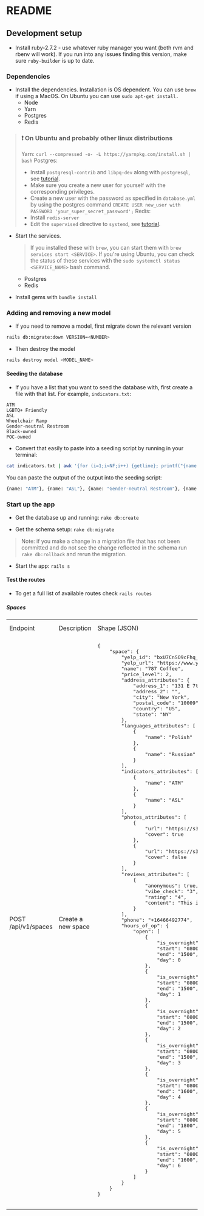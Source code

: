 # README

## Development setup

- Install ruby-2.7.2 - use whatever ruby manager you want (both rvm and rbenv will work). If you run into any issues finding this version, make sure `ruby-builder` is up to date.

### Dependencies

- Install the dependencies. Installation is OS dependent. You can use `brew` if using a MacOS. On Ubuntu you can use `sudo apt-get install.`
  * Node
  * Yarn
  * Postgres
  * Redis

> ### :exclamation: On Ubuntu and probably other linux distributions
> Yarn: `curl --compressed -o- -L https://yarnpkg.com/install.sh | bash`
> Postgres:
>  * Install `postgresql-contrib` and `libpq-dev` along with `postgresql`, see [tutorial][postgres-ubuntu-tutorial].
>  * Make sure you create a new user for yourself with the corresponding privileges.
>  * Create a new user with the password as specified in `database.yml` by using the postgres command `CREATE USER new_user with PASSWORD 'your_super_secret_password';`
> Redis:
>  * Install `redis-server`
>  * Edit the `supervised` directive to `systemd`, see [tutorial][redis-ubuntu-tutorial].

- Start the services.
	> If you installed these with `brew`, you can start them with `brew services start <SERVICE>`. 
	> If you're using Ubuntu, you can check the status of these services with the `sudo systemctl status <SERVICE_NAME>` bash command.
  * Postgres
  * Redis

- Install gems with `bundle install`

### Adding and removing a new model

- If you need to remove a model, first migrate down the relevant version
```sh
rails db:migrate:down VERSION=<NUMBER>
```

- Then destroy the model
```sh
rails destroy model <MODEL_NAME>
```

#### Seeding the database

- If you have a list that you want to seed the database with, first create a file with that list. For example, `indicators.txt`:

```text
ATM
LGBTQ+ Friendly
ASL
Wheelchair Ramp
Gender-neutral Restroom
Black-owned
POC-owned
```

- Convert that easily to paste into a seeding script by running in your terminal:

```sh
cat indicators.txt | awk '{for (i=1;i<NF;i++) {getline}; printf("{name: \x22%s\x22}, ", $0)}'
```

You can paste the output of the output into the seeding script:

```sh
{name: "ATM"}, {name: "ASL"}, {name: "Gender-neutral Restroom"}, {name: "Black-owned"}, {name: "POC-owned"}
```

### Start up the app

- Get the database up and running: `rake db:create`

- Get the schema setup: `rake db:migrate`
> Note: if you make a change in a migration file that has not been committed and do not see the change reflected in the schema run `rake db:rollback` and rerun the migration.

- Start the app: `rails s`

#### Test the routes

- To get a full list of available routes check `rails routes`

##### Spaces

<table>
  <tr>
    <td>Endpoint</td>
    <td>Description</td>
    <td>Shape (JSON)</td>
    <td>Example Resonse</td>
  </tr>
  <tr>
    <td>POST /api/v1/spaces</td>
    <td>Create a new space</td>
    <td>
      <pre lang="json">
{
    "space": {
        "yelp_id": "bxU7CnSO9cFhq_1tQyX40A",
        "yelp_url": "https://www.yelp.com/biz/787-coffee-new-york-2?adjust_creative=cZpSYyZPR1LaxFGR9syHlQ&utm_campaign=yelp_api_v3&utm_medium=api_v3_business_lookup&utm_source=cZpSYyZPR1LaxFGR9syHlQ",
        "name": "787 Coffee",
        "price_level": 2,
        "address_attributes": {
            "address_1": "131 E 7th St",
            "address_2": "",
            "city": "New York",
            "postal_code": "10009",
            "country": "US",
            "state": "NY"
        },
        "languages_attributes": [
            {
                "name": "Polish"
            },
            {
                "name": "Russian"
            }
        ],
        "indicators_attributes": [
            {
                "name": "ATM"
            },
            {
                "name": "ASL"
            }
        ],
        "photos_attributes": [
            {
                "url": "https://s3-media2.fl.yelpcdn.com/bphoto/NerXLTb8BzHFxuWBft50YA/o.jpg",
                "cover": true
            },
            {
                "url": "https://s3-media2.fl.yelpcdn.com/bphoto/OhBsrtX8b7VQ5qKD4hFOCw/o.jpg",
                "cover": false
            }
        ],
        "reviews_attributes": [
            {
                "anonymous": true,
                "vibe_check": "3",
                "rating": "4",
                "content": "This is a great place to drink coffee."
            }
        ],
        "phone": "+16466492774",
        "hours_of_op": {
            "open": [
                {
                    "is_overnight": false,
                    "start": "0800",
                    "end": "1500",
                    "day": 0
                },
                {
                    "is_overnight": false,
                    "start": "0800",
                    "end": "1500",
                    "day": 1
                },
                {
                    "is_overnight": false,
                    "start": "0800",
                    "end": "1500",
                    "day": 2
                },
                {
                    "is_overnight": false,
                    "start": "0800",
                    "end": "1500",
                    "day": 3
                },
                {
                    "is_overnight": false,
                    "start": "0800",
                    "end": "1600",
                    "day": 4
                },
                {
                    "is_overnight": false,
                    "start": "0800",
                    "end": "1800",
                    "day": 5
                },
                {
                    "is_overnight": false,
                    "start": "0800",
                    "end": "1600",
                    "day": 6
                }
            ]
        }
    }
}
      </pre>
    </td>
    <td>
	201 success
    </td>
  </tr>
</table>


[redis-ubuntu-tutorial]: https://www.digitalocean.com/community/tutorials/how-to-install-and-secure-redis-on-ubuntu-20-04
	[postgres-ubuntu-tutorial]: https://www.digitalocean.com/community/tutorials/how-to-install-postgresql-on-ubuntu-20-04-quickstart
